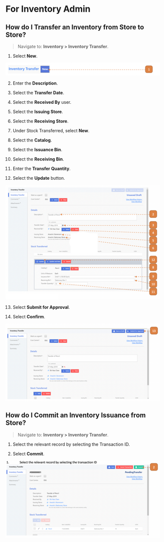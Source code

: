 # For Inventory Admin

## How do I Transfer an Inventory from Store to Store?

> Navigate to: **Inventory > Inventory Transfer**.

1. Select **New**.

![](images/ITFIA.png "ITFIA")

2. Enter the **Description**.

3. Select the **Transfer Date**.

4. Select the **Received By** user.

5. Select the **Issuing Store**.

6. Select the **Receiving Store**.

7. Under Stock Transferred, select **New**.

8. Select the **Catalog**.

9. Select the **Issuance Bin**.

10. Select the **Receiving Bin**.

11. Enter the **Transfer Quantity**.

12. Select the **Update** button.

![](images/ITFIA2.png "ITFIA2")

13. Select **Submit for Approval**.

14. Select **Confirm**.

![](images/ITFIA3.png "ITFIA3")


## How do I Commit an Inventory Issuance from Store?

> Navigate to: **Inventory > Inventory Transfer**.

1. Select the relevant record by selecting the Transaction ID.

2. Select **Commit**.

![](images/ITFIA4.png "ITFIA4")
